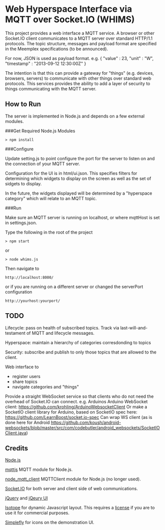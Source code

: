 Web Hyperspace Interface via MQTT over Socket.IO (WHIMS)
================================================

This project provides a web interface a MQTT service.
A browser or other Socket.IO client communicates to a MQTT server over standard HTTP/1.1 protocols. 
The topic structure, messages and payload format are specified in the Meemplex specifications (to be announced). 

For now, JSON is used as payload format.
e.g.
    {
        "value" : 23,
        "unit" : "W",
        "timestamp" : "2013-09-12 12:30:00Z"
    }

The intention is that this can provide a gateway for "things" (e.g. devices, browsers, servers) to communicate with other things over standard web protocols.
This services provides the ability to add a layer of security to things communicating with the MQTT server.


How to Run
----------
The server is implemented in Node.js and depends on a few external modules.

###Get Required Node.js Modules

    > npm install

###Configure

Update setting.js to point configure the port for the server to listen on and the connection of your MQTT server.

Configuration for the UI is in html/ui.json.  This specifies filters for determining which widgets to display on the screen as well as the set of sidgets to display.

In the future, the widgets displayed will be determined by a "hyperspace category" which will relate to an MQTT topic. 

###Run

Make sure an MQTT server is running on localhost, or where mqttHost is set in settings.json.

Type the following in the root of the project

    > npm start

or

    > node whims.js

Then navigate to

    http://localhost:8000/
    
or if you are running on a different server or changed the serverPort configuration

    http://yourhost:yourport/

TODO
----

Lifecycle: pass on health of subscribed topics. Track via last-will-and-testament of MQTT and lifecycle messages.

Hyperspace: maintain a hierarchy of categories corresdonding to topics

Security: subscribe and publish to only those topics that are allowed to the client.

Web interface to
<ul>
 <li>register users</li>
 <li>share topics</li>
 <li>navigate categories and "things"</li>
</ul>

Provide a straight WebSocket service so that clients who do not need the overhead of Socket.IO can connect. e.g. Arduinos
Arduino WebSocket client: https://github.com/krohling/ArduinoWebsocketClient
Or make a SocketIO client library for Arduino, based on SocketIO spec here: https://github.com/LearnBoost/socket.io-spec
Can wrap WS client (as is done here for Android https://github.com/koush/android-websockets/blob/master/src/com/codebutler/android_websockets/SocketIOClient.java)

Credits
-------

<a href="http://nodejs.org/">Node.js</a>

<a href="https://github.com/adamvr/MQTT.js">mqttjs</a> MQTT module for Node.js.

<a href="https://github.com/yilun/node_mqtt_client">node_mqtt_client</a> MQTTClient module for Node.js (no longer used). 

<a href="http://socket.io/">Socket.IO</a> for both server and client side of web communications.

<a href="http://jquery.org/">jQuery</a> and <a href="http://jqueryui.com/">jQeury UI</a>

<a href="http://isotope.metafizzy.co/">Isotope</a> for dynamic Javascript layout. This requires a <a href="http://metafizzy.co/#isotope-license">license</a> if you are to use it for commercial purposes. 

<a href="http://www.simplefly.nl/icons">Simplefly</a> for icons on the demonstration UI.
